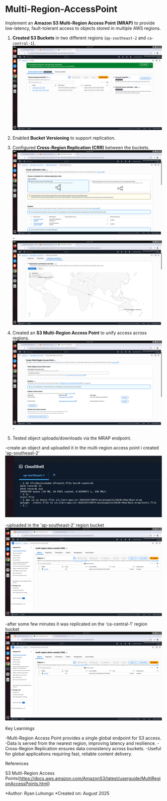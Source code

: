 # Multi-Region-AccessPoint
Implement an **Amazon S3 Multi-Region Access Point (MRAP)** to provide low-latency, fault-tolerant access to objects stored in multiple AWS regions.

1. **Created S3 Buckets** in two different regions (`ap-southeast-2` and `ca-central-1`).
   ![create Bucket,enable bucket versioning,configure cross-region replication(CRR)](/mrap1.jpeg)

2. Enabled **Bucket Versioning** to support replication.
3. Configured **Cross-Region Replication (CRR)** between the buckets.
   ![create multi-region access point](/mrap3.jpeg)-
   ![Configured Cross-Region Replication(CRR) between the buckets.](/mrap4.jpeg)  
                                  
4. Created an **S3 Multi-Region Access Point** to unify access across regions.
![create multi-region access point](/mrap2.jpeg)-

5. Tested object uploads/downloads via the MRAP endpoint.
   
-create an object and uploaded it in the multi-region access point i created 'ap-southeast-2'
![create an object and insert it in the multi-region access point i created 'ap-southeast-2'](/mrap8.jpeg)

-uploaded in the 'ap-southeast-2' region bucket
![Testing](/mrap7.jpeg)

-after some few minutes it was replicated on the 'ca-central-1' region bucket
![testing](/mrap9.jpeg)

Key Learnings

-Multi-Region Access Point provides a single global endpoint for S3 access.
-Data is served from the nearest region, improving latency and resilience.
-Cross-Region Replication ensures data consistency across buckets.
-Useful for global applications requiring fast, reliable content delivery.

References

S3 Multi-Region Access Points(https://docs.aws.amazon.com/AmazonS3/latest/userguide/MultiRegionAccessPoints.html)


*Author: Ryan Luhongo
*Created on: August 2025
